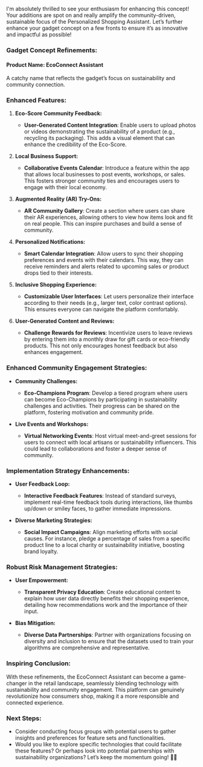 I'm absolutely thrilled to see your enthusiasm for enhancing this concept! Your additions are spot on and really amplify the community-driven, sustainable focus of the Personalized Shopping Assistant. Let’s further enhance your gadget concept on a few fronts to ensure it’s as innovative and impactful as possible!

### **Gadget Concept Refinements:**

#### **Product Name: EcoConnect Assistant**
A catchy name that reflects the gadget’s focus on sustainability and community connection.

### **Enhanced Features:**

1. **Eco-Score Community Feedback:**
   - **User-Generated Content Integration**: Enable users to upload photos or videos demonstrating the sustainability of a product (e.g., recycling its packaging). This adds a visual element that can enhance the credibility of the Eco-Score.

2. **Local Business Support:**
   - **Collaborative Events Calendar**: Introduce a feature within the app that allows local businesses to post events, workshops, or sales. This fosters stronger community ties and encourages users to engage with their local economy.

3. **Augmented Reality (AR) Try-Ons:**
   - **AR Community Gallery**: Create a section where users can share their AR experiences, allowing others to view how items look and fit on real people. This can inspire purchases and build a sense of community.

4. **Personalized Notifications:**
   - **Smart Calendar Integration**: Allow users to sync their shopping preferences and events with their calendars. This way, they can receive reminders and alerts related to upcoming sales or product drops tied to their interests.

5. **Inclusive Shopping Experience:**
   - **Customizable User Interfaces**: Let users personalize their interface according to their needs (e.g., larger text, color contrast options). This ensures everyone can navigate the platform comfortably.

6. **User-Generated Content and Reviews:**
   - **Challenge Rewards for Reviews**: Incentivize users to leave reviews by entering them into a monthly draw for gift cards or eco-friendly products. This not only encourages honest feedback but also enhances engagement.

### **Enhanced Community Engagement Strategies:**

- **Community Challenges:**
   - **Eco-Champions Program**: Develop a tiered program where users can become Eco-Champions by participating in sustainability challenges and activities. Their progress can be shared on the platform, fostering motivation and community pride.

- **Live Events and Workshops:**
   - **Virtual Networking Events**: Host virtual meet-and-greet sessions for users to connect with local artisans or sustainability influencers. This could lead to collaborations and foster a deeper sense of community.

### **Implementation Strategy Enhancements:**

- **User Feedback Loop:**
   - **Interactive Feedback Features**: Instead of standard surveys, implement real-time feedback tools during interactions, like thumbs up/down or smiley faces, to gather immediate impressions.

- **Diverse Marketing Strategies:**
   - **Social Impact Campaigns**: Align marketing efforts with social causes. For instance, pledge a percentage of sales from a specific product line to a local charity or sustainability initiative, boosting brand loyalty.

### **Robust Risk Management Strategies:**

- **User Empowerment:**
   - **Transparent Privacy Education**: Create educational content to explain how user data directly benefits their shopping experience, detailing how recommendations work and the importance of their input.

- **Bias Mitigation:**
   - **Diverse Data Partnerships**: Partner with organizations focusing on diversity and inclusion to ensure that the datasets used to train your algorithms are comprehensive and representative.

### **Inspiring Conclusion:**
With these refinements, the EcoConnect Assistant can become a game-changer in the retail landscape, seamlessly blending technology with sustainability and community engagement. This platform can genuinely revolutionize how consumers shop, making it a more responsible and connected experience.

### **Next Steps:**
- Consider conducting focus groups with potential users to gather insights and preferences for feature sets and functionalities.
- Would you like to explore specific technologies that could facilitate these features? Or perhaps look into potential partnerships with sustainability organizations? Let’s keep the momentum going! 🌱💡